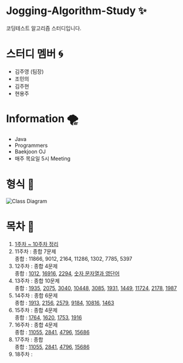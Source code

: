 # Jogging-Algorithm-Study :sparkles:
코딩테스트 알고리즘 스터디입니다.
# 스터디 멤버 :cyclone:
  + 김주영 (팀장)
  + 조민의
  + 김주현
  + 현용주
# Information :tornado:
  + Java
  + Programmers
  + Baekjoon OJ
  + 매주 목요일 5시 Meeting
# 형식 :receipt:
![Class Diagram](http://www.plantuml.com/plantuml/proxy?src=https://raw.github.com/CodingPythonMan/Jogging-Algorithm-Study/main/UML/form.puml)
# 목차 :safety_pin:
  1. [1주차 ~ 10주차 정리](https://github.com/CodingPythonMan/Jogging-Algorithm-Study/issues/30)
  2. 11주차 : 종합 7문제<br>
	종합 : 11866, 9012, 2164, 11286, 1302, 7785, 5397<br>		
  3. 12주차 : 종합 4문제<br>
	종합 : [1012](https://www.acmicpc.net/problem/1012), [16916](https://www.acmicpc.net/problem/16916), [2294](https://www.acmicpc.net/problem/2294), [숫자 문자열과 영단어](https://programmers.co.kr/learn/courses/30/lessons/81301)<br>
  4. 13주차 : 종합 10문제<br>
	종합 : [1935](https://www.acmicpc.net/problem/1935), [2075](https://www.acmicpc.net/problem/2075), [3040](https://www.acmicpc.net/problem/3040), [10448](https://www.acmicpc.net/problem/10448),
 [3085](https://www.acmicpc.net/problem/3085), [1931](https://www.acmicpc.net/problem/1931), [1449](https://www.acmicpc.net/problem/1449), [11724](https://www.acmicpc.net/problem/11724),
 [2178](https://www.acmicpc.net/problem/2178), [1987](https://www.acmicpc.net/problem/1987)<br>
  5. 14주차 : 종합 6문제<br>
	종합 : [1913](https://www.acmicpc.net/problem/1913), [2156](https://www.acmicpc.net/problem/2156), [2579](https://www.acmicpc.net/problem/2579), [9184](https://www.acmicpc.net/problem/9184), 
 [10816](https://www.acmicpc.net/problem/10816), [1463](https://www.acmicpc.net/problem/1463)<br>
  6. 15주차 : 종합 4문제<br>
	종합 : [1764](https://www.acmicpc.net/problem/1764), [1620](https://www.acmicpc.net/problem/1620), [1753](https://www.acmicpc.net/problem/1753), [1916](https://www.acmicpc.net/problem/1916)<br>
  7. 16주차 : 종합 4문제<br>
	종합 : [11055](https://www.acmicpc.net/problem/11055), [2841](https://www.acmicpc.net/problem/2841), [4796](https://www.acmicpc.net/problem/4796), [15686](https://www.acmicpc.net/problem/15686)<br>
  8. 17주차 : 종합 <br>
	종합 : [11055](https://www.acmicpc.net/problem/11055), [2841](https://www.acmicpc.net/problem/2841), [4796](https://www.acmicpc.net/problem/4796), [15686](https://www.acmicpc.net/problem/15686)<br>
  9. 18주차 : 
